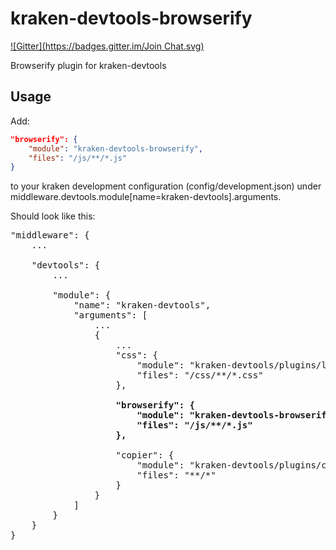 kraken-devtools-browserify
==========================
[![Gitter](https://badges.gitter.im/Join Chat.svg)](https://gitter.im/eBay-European-Product-Development/kraken-devtools-browserify?utm_source=badge&utm_medium=badge&utm_campaign=pr-badge&utm_content=badge)

Browserify plugin for kraken-devtools


## Usage

Add:

```json
"browserify": {
    "module": "kraken-devtools-browserify",
    "files": "/js/**/*.js"
}
```

to your kraken development configuration (config/development.json) under middleware.devtools.module[name=kraken-devtools].arguments.

Should look like this:

<pre>
"middleware": {
    ...

    "devtools": {
        ...

        "module": {
            "name": "kraken-devtools",
            "arguments": [
                ...
                {
                    ...
                    "css": {
                        "module": "kraken-devtools/plugins/less",
                        "files": "/css/**/*.css"
                    },
<b>
                    "browserify": {
                        "module": "kraken-devtools-browserify",
                        "files": "/js/**/*.js"
                    },
</b>
                    "copier": {
                        "module": "kraken-devtools/plugins/copier",
                        "files": "**/*"
                    }
                }
            ]
        }
    }
}
</pre>